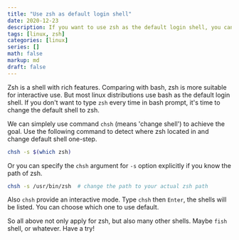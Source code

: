 ```yaml
---
title: "Use zsh as default login shell"
date: 2020-12-23 
description: If you want to use zsh as the default login shell, you can try chsh command.
tags: [linux, zsh]
categories: [linux]
series: []
math: false
markup: md
draft: false
---
```


Zsh is a shell with rich features. Comparing with bash, zsh is more suitable for interactive use. But most linux distributions use bash as the default login shell. If you don't want to type `zsh` every time in bash prompt, it's time to change the default shell to zsh.

We can simplely use command `chsh` (means 'change shell') to achieve the goal. Use the following command to detect where zsh located in and change default shell one-step.

```bash
chsh -s $(which zsh)
```

Or you can specify the `chsh` argument for `-s` option explicitly if you know the path of zsh.

```bash
chsh -s /usr/bin/zsh  # change the path to your actual zsh path
```

Also `chsh` provide an interactive mode. Type `chsh` then `Enter`, the shells will be listed. You can choose which one to use default.

So all above not only apply for zsh, but also many other shells. Maybe `fish` shell, or whatever. Have a try!
